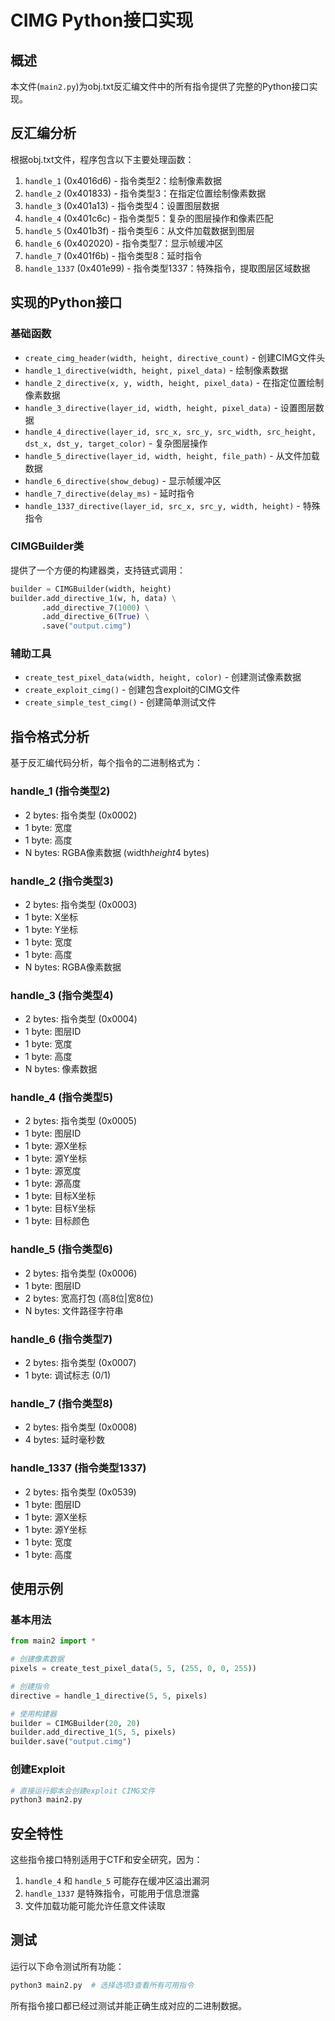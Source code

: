 # CIMG Python接口实现

## 概述

本文件(`main2.py`)为obj.txt反汇编文件中的所有指令提供了完整的Python接口实现。

## 反汇编分析

根据obj.txt文件，程序包含以下主要处理函数：

1. `handle_1` (0x4016d6) - 指令类型2：绘制像素数据
2. `handle_2` (0x401833) - 指令类型3：在指定位置绘制像素数据
3. `handle_3` (0x401a13) - 指令类型4：设置图层数据
4. `handle_4` (0x401c6c) - 指令类型5：复杂的图层操作和像素匹配
5. `handle_5` (0x401b3f) - 指令类型6：从文件加载数据到图层
6. `handle_6` (0x402020) - 指令类型7：显示帧缓冲区
7. `handle_7` (0x401f6b) - 指令类型8：延时指令
8. `handle_1337` (0x401e99) - 指令类型1337：特殊指令，提取图层区域数据

## 实现的Python接口

### 基础函数

- `create_cimg_header(width, height, directive_count)` - 创建CIMG文件头
- `handle_1_directive(width, height, pixel_data)` - 绘制像素数据
- `handle_2_directive(x, y, width, height, pixel_data)` - 在指定位置绘制像素数据
- `handle_3_directive(layer_id, width, height, pixel_data)` - 设置图层数据
- `handle_4_directive(layer_id, src_x, src_y, src_width, src_height, dst_x, dst_y, target_color)` - 复杂图层操作
- `handle_5_directive(layer_id, width, height, file_path)` - 从文件加载数据
- `handle_6_directive(show_debug)` - 显示帧缓冲区
- `handle_7_directive(delay_ms)` - 延时指令
- `handle_1337_directive(layer_id, src_x, src_y, width, height)` - 特殊指令

### CIMGBuilder类

提供了一个方便的构建器类，支持链式调用：

```python
builder = CIMGBuilder(width, height)
builder.add_directive_1(w, h, data) \
       .add_directive_7(1000) \
       .add_directive_6(True) \
       .save("output.cimg")
```

### 辅助工具

- `create_test_pixel_data(width, height, color)` - 创建测试像素数据
- `create_exploit_cimg()` - 创建包含exploit的CIMG文件
- `create_simple_test_cimg()` - 创建简单测试文件

## 指令格式分析

基于反汇编代码分析，每个指令的二进制格式为：

### handle_1 (指令类型2)
- 2 bytes: 指令类型 (0x0002)
- 1 byte: 宽度
- 1 byte: 高度
- N bytes: RGBA像素数据 (width*height*4 bytes)

### handle_2 (指令类型3)
- 2 bytes: 指令类型 (0x0003)
- 1 byte: X坐标
- 1 byte: Y坐标
- 1 byte: 宽度
- 1 byte: 高度
- N bytes: RGBA像素数据

### handle_3 (指令类型4)
- 2 bytes: 指令类型 (0x0004)
- 1 byte: 图层ID
- 1 byte: 宽度
- 1 byte: 高度
- N bytes: 像素数据

### handle_4 (指令类型5)
- 2 bytes: 指令类型 (0x0005)
- 1 byte: 图层ID
- 1 byte: 源X坐标
- 1 byte: 源Y坐标
- 1 byte: 源宽度
- 1 byte: 源高度
- 1 byte: 目标X坐标
- 1 byte: 目标Y坐标
- 1 byte: 目标颜色

### handle_5 (指令类型6)
- 2 bytes: 指令类型 (0x0006)
- 1 byte: 图层ID
- 2 bytes: 宽高打包 (高8位|宽8位)
- N bytes: 文件路径字符串

### handle_6 (指令类型7)
- 2 bytes: 指令类型 (0x0007)
- 1 byte: 调试标志 (0/1)

### handle_7 (指令类型8)
- 2 bytes: 指令类型 (0x0008)
- 4 bytes: 延时毫秒数

### handle_1337 (指令类型1337)
- 2 bytes: 指令类型 (0x0539)
- 1 byte: 图层ID
- 1 byte: 源X坐标
- 1 byte: 源Y坐标
- 1 byte: 宽度
- 1 byte: 高度

## 使用示例

### 基本用法
```python
from main2 import *

# 创建像素数据
pixels = create_test_pixel_data(5, 5, (255, 0, 0, 255))

# 创建指令
directive = handle_1_directive(5, 5, pixels)

# 使用构建器
builder = CIMGBuilder(20, 20)
builder.add_directive_1(5, 5, pixels)
builder.save("output.cimg")
```

### 创建Exploit
```python
# 直接运行脚本会创建exploit CIMG文件
python3 main2.py
```

## 安全特性

这些指令接口特别适用于CTF和安全研究，因为：

1. `handle_4` 和 `handle_5` 可能存在缓冲区溢出漏洞
2. `handle_1337` 是特殊指令，可能用于信息泄露
3. 文件加载功能可能允许任意文件读取

## 测试

运行以下命令测试所有功能：

```bash
python3 main2.py  # 选择选项3查看所有可用指令
```

所有指令接口都已经过测试并能正确生成对应的二进制数据。

